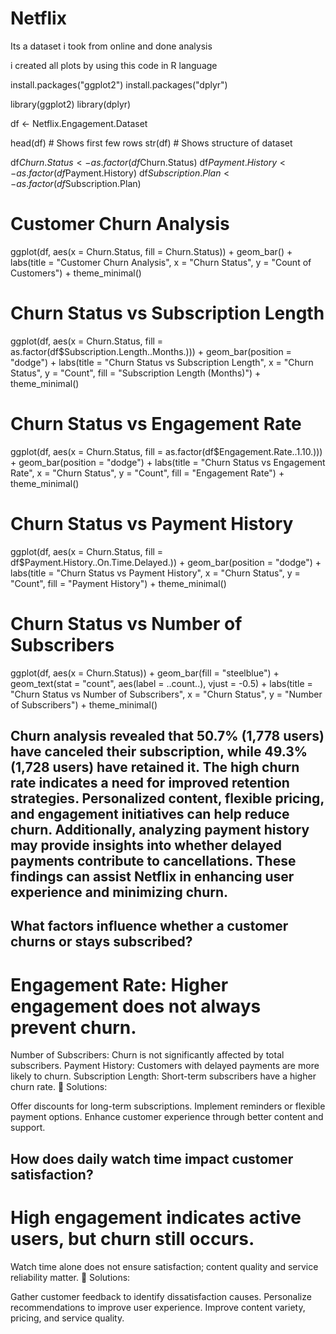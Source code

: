 # Netflix
Its a dataset i took from online and done analysis

i created all plots by using this code in R language

install.packages("ggplot2")
install.packages("dplyr")

library(ggplot2) library(dplyr)

df <- Netflix.Engagement.Dataset

head(df) # Shows first few rows str(df) # Shows structure of dataset

df$Churn.Status <- as.factor(df$Churn.Status) df$Payment.History <- as.factor(df$Payment.History) df$Subscription.Plan <- as.factor(df$Subscription.Plan)

# Customer Churn Analysis

ggplot(df, aes(x = Churn.Status, fill = Churn.Status)) + geom_bar() + labs(title = "Customer Churn Analysis", x = "Churn Status", y = "Count of Customers") + theme_minimal()

# Churn Status vs Subscription Length

ggplot(df, aes(x = Churn.Status, fill = as.factor(df$Subscription.Length..Months.))) + geom_bar(position = "dodge") + labs(title = "Churn Status vs Subscription Length", x = "Churn Status", y = "Count", fill = "Subscription Length (Months)") + theme_minimal()

# Churn Status vs Engagement Rate

ggplot(df, aes(x = Churn.Status, fill = as.factor(df$Engagement.Rate..1.10.))) + geom_bar(position = "dodge") + labs(title = "Churn Status vs Engagement Rate", x = "Churn Status", y = "Count", fill = "Engagement Rate") + theme_minimal()

# Churn Status vs Payment History

ggplot(df, aes(x = Churn.Status, fill = df$Payment.History..On.Time.Delayed.)) + geom_bar(position = "dodge") + labs(title = "Churn Status vs Payment History", x = "Churn Status", y = "Count", fill = "Payment History") + theme_minimal()

# Churn Status vs Number of Subscribers
ggplot(df, aes(x = Churn.Status)) + geom_bar(fill = "steelblue") +
geom_text(stat = "count", aes(label = ..count..), vjust = -0.5) +
labs(title = "Churn Status vs Number of Subscribers", x = "Churn Status", y = "Number of Subscribers") + theme_minimal()

## Churn analysis revealed that 50.7% (1,778 users) have canceled their subscription, while 49.3% (1,728 users) have retained it. The high churn rate indicates a need for improved retention strategies. Personalized content, flexible pricing, and engagement initiatives can help reduce churn. Additionally, analyzing payment history may provide insights into whether delayed payments contribute to cancellations. These findings can assist Netflix in enhancing user experience and minimizing churn.

## What factors influence whether a customer churns or stays subscribed?
# Engagement Rate: Higher engagement does not always prevent churn.
Number of Subscribers: Churn is not significantly affected by total subscribers.
Payment History: Customers with delayed payments are more likely to churn.
Subscription Length: Short-term subscribers have a higher churn rate.
🔹 Solutions:

Offer discounts for long-term subscriptions.
Implement reminders or flexible payment options.
Enhance customer experience through better content and support.

## How does daily watch time impact customer satisfaction?
# High engagement indicates active users, but churn still occurs.
Watch time alone does not ensure satisfaction; content quality and service reliability matter.
🔹 Solutions:

Gather customer feedback to identify dissatisfaction causes.
Personalize recommendations to improve user experience.
Improve content variety, pricing, and service quality.

